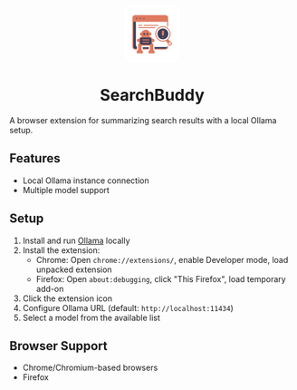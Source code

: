 <p align="center">
  <img src="assets/icons/icon-96.png" alt="SearchBuddy Icon" />
</p>

<h1 align="center">SearchBuddy</h1>

A browser extension for summarizing search results with a local Ollama setup.

## Features

- Local Ollama instance connection
- Multiple model support


## Setup

1. Install and run [Ollama](https://ollama.com/) locally
2. Install the extension:
   - Chrome: Open `chrome://extensions/`, enable Developer mode, load unpacked extension
   - Firefox: Open `about:debugging`, click "This Firefox", load temporary add-on
3. Click the extension icon
4. Configure Ollama URL (default: `http://localhost:11434`)
5. Select a model from the available list


## Browser Support

- Chrome/Chromium-based browsers
- Firefox